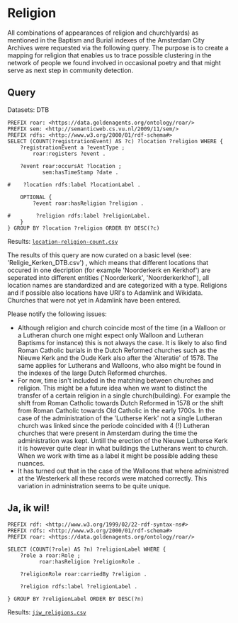 # Religion

All combinations of appearances of religion and church(yards) as mentioned in the Baptism and Burial indexes of the Amsterdam City Archives were requested via the following query. The purpose is to create a mapping for religion that enables us to trace possible clustering in the network of people we found involved in occasional poetry and that might serve as next step in community detection.

## Query

Datasets: DTB

```sparql
PREFIX roar: <https://data.goldenagents.org/ontology/roar/>
PREFIX sem: <http://semanticweb.cs.vu.nl/2009/11/sem/>
PREFIX rdfs: <http://www.w3.org/2000/01/rdf-schema#>
SELECT (COUNT(?registrationEvent) AS ?c) ?location ?religion WHERE { 
	?registrationEvent a ?eventType ;
        roar:registers ?event .
    
    ?event roar:occursAt ?location ;
           sem:hasTimeStamp ?date .
    
#    ?location rdfs:label ?locationLabel .
    
    OPTIONAL {
        ?event roar:hasReligion ?religion . 
    
#        ?religion rdfs:label ?religionLabel. 
    }
} GROUP BY ?location ?religion ORDER BY DESC(?c)
```

Results: [`location-religion-count.csv`](location-religion-count.csv)

The results of this query are now curated on a basic level (see: 'Religie_Kerken_DTB.csv') , which means that different locations that occured in one decription (for example 'Noorderkerk en Kerkhof') are seperated into different entities ('Noorderkerk', 'Noorderkerkhof'), all location names are standardized and are categorized with a type. Religions and if possible also locations have URI's to Adamlink and Wikidata. Churches that were not yet in Adamlink have been entered.

Please notify the following issues:
- Although religion and church coincide most of the time (in a Walloon or a Lutheran church one might expect only Walloon and Lutheran Baptisms for instance) this is not always the case. It is likely to also find Roman Catholic burials in the Dutch Reformed churches such as the Nieuwe Kerk and the Oude Kerk also after the 'Alteratie' of 1578. The same applies for Lutherans and Walloons, who also might be found in the indexes of the large Dutch Reformed churches.
- For now, time isn't included in the matching between churches and religion. This might be a future idea when we want to distinct the transfer of a certain religion in a single church(building). For example the shift from Roman Catholic towards Dutch Reformed in 1578 or the shift from Roman Catholic towards Old Catholic in the early 1700s. In the case of the administration of the 'Lutherse Kerk' not a single Lutheran church was linked since the periode coincided with 4 (!) Lutheran churches that were present in Amsterdam during the time the administration was kept. Untill the erection of the Nieuwe Lutherse Kerk it is however quite clear in what buildings the Lutherans went to church. When we work with time as a label it might be possible adding these nuances.
- It has turned out that in the case of the Walloons that where administred at the Westerkerk all these records were matched correctly. This variation in administration seems to be quite unique.

## Ja, ik wil!

```sparql
PREFIX rdf: <http://www.w3.org/1999/02/22-rdf-syntax-ns#>
PREFIX rdfs: <http://www.w3.org/2000/01/rdf-schema#>
PREFIX roar: <https://data.goldenagents.org/ontology/roar/>

SELECT (COUNT(?role) AS ?n) ?religionLabel WHERE { 
    ?role a roar:Role ;
          roar:hasReligion ?religionRole .
    
    ?religionRole roar:carriedBy ?religion .
    
    ?religion rdfs:label ?religionLabel .    
    
} GROUP BY ?religionLabel ORDER BY DESC(?n)

```

Results: [`jiw_religions.csv`](./jiw_religions.csv)